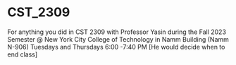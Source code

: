 # CST_2309
For anything you did in CST 2309 with Professor Yasin during the Fall 2023 Semester @ New York City College of Technology in Namm Building (Namm N-906) Tuesdays and Thursdays 6:00 -7:40 PM [He would decide when to end class]
